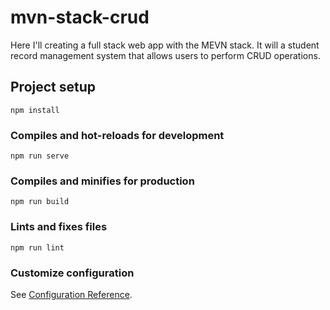 # mvn-stack-crud
<p>Here I'll creating a full stack web app with the MEVN stack. It will a student record management system that allows users to perform CRUD operations.</p>

## Project setup
```
npm install
```

### Compiles and hot-reloads for development
```
npm run serve
```

### Compiles and minifies for production
```
npm run build
```

### Lints and fixes files
```
npm run lint
```

### Customize configuration
See [Configuration Reference](https://cli.vuejs.org/config/).
